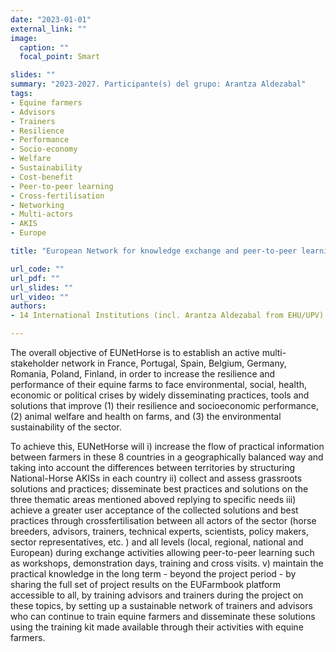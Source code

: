 ```yaml
---
date: "2023-01-01"
external_link: ""
image:
  caption: ""
  focal_point: Smart

slides: ""
summary: "2023-2027. Participante(s) del grupo: Arantza Aldezabal"
tags:
- Equine farmers 
- Advisors
- Trainers 
- Resilience
- Performance
- Socio-economy
- Welfare
- Sustainability
- Cost-benefit
- Peer-to-peer learning
- Cross-fertilisation
- Networking
- Multi-actors 
- AKIS
- Europe

title: "European Network for knowledge exchange and peer-to-peer learning between actors and stakeholders of the Horse sector to improve the resilience of equine farms (EUNetHorse)"

url_code: ""
url_pdf: ""
url_slides: ""
url_video: ""
authors: 
- 14 International Institutions (incl. Arantza Aldezabal from EHU/UPV)

---
```


The overall objective of EUNetHorse is to establish an active multi-stakeholder network in France, Portugal, Spain, Belgium, Germany, Romania, Poland, Finland, in order to increase the resilience and performance of their equine farms to face environmental, social, health, economic or political crises by widely disseminating practices, tools and solutions that improve (1) their resilience and socioeconomic performance, (2) animal welfare and health on farms, and (3) the environmental sustainability of the sector. 

To achieve this, EUNetHorse will i) increase the flow of practical information between farmers in these 8 countries in a geographically balanced way and taking into account the differences between territories by structuring National-Horse AKISs in each country ii) collect and assess grassroots solutions and practices; disseminate best practices and solutions on the three thematic areas mentioned aboved replying to specific needs iii) achieve a greater user acceptance of the collected solutions and best practices through crossfertilisation between all actors of the sector (horse breeders, advisors, trainers, technical experts, scientists, policy makers, sector representatives, etc. ) and all levels (local, regional, national and European) during exchange activities allowing peer-to-peer learning such as workshops, demonstration days, training and cross visits. v) maintain the practical knowledge in the long term - beyond the project period - by sharing the full set of project results on the EUFarmbook platform accessible to all, by training advisors and trainers during the project on these topics, by setting up a sustainable network of trainers and advisors who can continue to train equine farmers and disseminate these solutions using the training kit made available through their activities with equine farmers.
